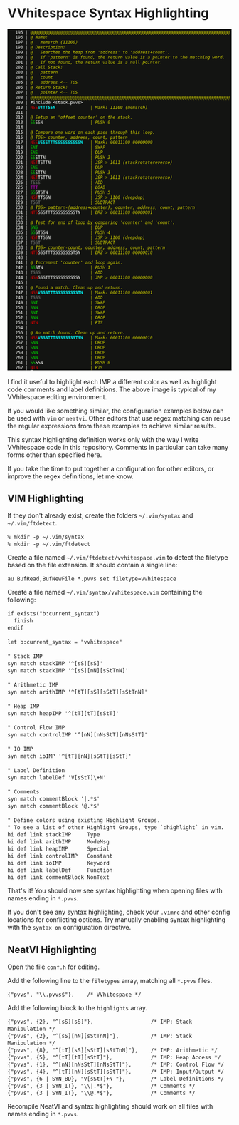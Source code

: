 VVhitespace Syntax Highlighting
===============================

![VVS Syntax Highlighting Example](vvs_syntax_highlighting.gif)

I find it useful to highlight each IMP a different color as well as highlight
code comments and label definitions. The above image is typical of my
VVhitespace editing environment.

If you would like something similar, the configuration examples below can be
used with `vim` or `neatvi`. Other editors that use regex matching can reuse
the regular expressions from these examples to achieve similar results.

This syntax highlighting definition works only with the way I write VVhitespace
code in this repository. Comments in particular can take many forms other
than specified here.

If you take the time to put together a configuration for other editors, or
improve the regex definitions, let me know.


VIM Highlighting
----------------

If they don't already exist, create the folders `~/.vim/syntax` and
`~/.vim/ftdetect`.

    % mkdir -p ~/.vim/syntax
    % mkdir -p ~/.vim/ftdetect

Create a file named `~/.vim/ftdetect/vvhitespace.vim` to detect the filetype
based on the file extension. It should contain a single line:

    au BufRead,BufNewFile *.pvvs set filetype=vvhitespace

Create a file named `~/.vim/syntax/vvhitespace.vim` containing the following:

    if exists("b:current_syntax")
      finish
    endif
    
    let b:current_syntax = "vvhitespace"
    
    " Stack IMP
    syn match stackIMP '^[sS][sS]'
    syn match stackIMP '^[sS][nN][sStTnN]'
    
    " Arithmetic IMP
    syn match arithIMP '^[tT][sS][sStT][sStTnN]'
    
    " Heap IMP
    syn match heapIMP '^[tT][tT][sStT]'
    
    " Control Flow IMP
    syn match controlIMP '^[nN][nNsStT][nNsStT]'
    
    " IO IMP
    syn match ioIMP '^[tT][nN][sStT][sStT]'
    
    " Label Definition
    syn match labelDef 'V[sStT]\+N'
    
    " Comments
    syn match commentBlock '|.*$'
    syn match commentBlock '@.*$'
    
    " Define colors using existing Highlight Groups.
    " To see a list of other Highlight Groups, type `:highlight` in vim.
    hi def link stackIMP     Type
    hi def link arithIMP     ModeMsg
    hi def link heapIMP      Special
    hi def link controlIMP   Constant
    hi def link ioIMP        Keyword
    hi def link labelDef     Function
    hi def link commentBlock NonText

That's it! You should now see syntax highlighting when opening files with names
ending in `*.pvvs`.

If you don't see any syntax highlighting, check your `.vimrc` and other config
locations for conflicting options. Try manually enabling syntax highlighting
with the `syntax on` configuration directive.


NeatVI Highlighting
-------------------

Open the file `conf.h` for editing.

Add the following line to the `filetypes` array, matching all `*.pvvs` files.

    {"pvvs", "\\.pvvs$"},    /* VVhitespace */

Add the following block to the `highlights` array.

    {"pvvs", {2}, "^[sS][sS]"},                  /* IMP: Stack Manipulation */
    {"pvvs", {2}, "^[sS][nN][sStTnN]"},          /* IMP: Stack Manipulation */
    {"pvvs", {8}, "^[tT][sS][sStT][sStTnN]"},    /* IMP: Arithmetic */
    {"pvvs", {5}, "^[tT][tT][sStT]"},            /* IMP: Heap Access */
    {"pvvs", {1}, "^[nN][nNsStT][nNsStT]"},      /* IMP: Control Flow */
    {"pvvs", {4}, "^[tT][nN][sStT][sStT]"},      /* IMP: Input/Output */
    {"pvvs", {6 | SYN_BD}, "V[sStT]+N "},        /* Label Definitions */
    {"pvvs", {3 | SYN_IT}, "\\|.*$"},            /* Comments */
    {"pvvs", {3 | SYN_IT}, "\\@.*$"},            /* Comments */

Recompile NeatVI and syntax highlighting should work on all files with names
ending in `*.pvvs`.

